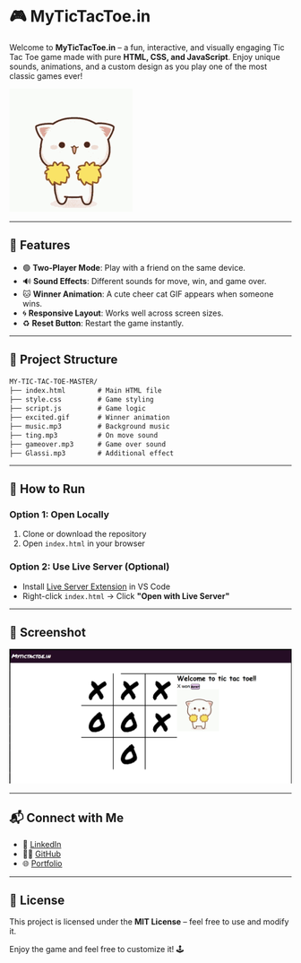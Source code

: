 # 🎮 MyTicTacToe.in

Welcome to **MyTicTacToe.in** – a fun, interactive, and visually engaging Tic Tac Toe game made with pure **HTML, CSS, and JavaScript**. Enjoy unique sounds, animations, and a custom design as you play one of the most classic games ever!

![Game Preview](./excited.gif)

---

## 🧩 Features

- 🟢 **Two-Player Mode**: Play with a friend on the same device.
- 🔊 **Sound Effects**: Different sounds for move, win, and game over.
- 🐱 **Winner Animation**: A cute cheer cat GIF appears when someone wins.
- 🌀 **Responsive Layout**: Works well across screen sizes.
- ♻️ **Reset Button**: Restart the game instantly.

---

## 📁 Project Structure

```
MY-TIC-TAC-TOE-MASTER/
├── index.html        # Main HTML file
├── style.css         # Game styling
├── script.js         # Game logic
├── excited.gif       # Winner animation
├── music.mp3         # Background music
├── ting.mp3          # On move sound
├── gameover.mp3      # Game over sound
├── Glassi.mp3        # Additional effect
```

---

## 🚀 How to Run

### Option 1: Open Locally
1. Clone or download the repository
2. Open `index.html` in your browser

### Option 2: Use Live Server (Optional)
- Install [Live Server Extension](https://marketplace.visualstudio.com/items?itemName=ritwickdey.LiveServer) in VS Code
- Right-click `index.html` → Click **"Open with Live Server"**

---

## 📸 Screenshot
![Game Screenshot](ss.jpeg)

---

## 📬 Connect with Me
- 💼 [LinkedIn](https://www.linkedin.com/in/arpit-gupta-95b5a2250/)
- 🧑‍💻 [GitHub](https://github.com/ArpitGupta4957)
- 🌐 [Portfolio](https://arpit-gupta-portfolio.vercel.app/)

---

## 📝 License
This project is licensed under the **MIT License** – feel free to use and modify it.

Enjoy the game and feel free to customize it! 🕹️
